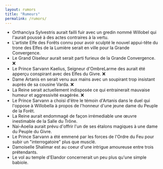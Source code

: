 ```yaml
---
layout: rumors
title: "Rumeurs"
permalink: /rumors/
---
```


- Orthanciya Sylvestris aurait failli fuir avec un gredin nommé Willobel qui l'aurait poussé à des actes contraires à la vertu. 
- L'artiste Elfe des Forêts connu pour avoir sculpté le nouvel appui-tête du trone des Elfes de la Lumière serait en ville pour la Grande Convergence. 
- Le Grand Oiseleur aurait serait parti furieux de la Grande Convergence. :x:
- Le Prince Sarvann Kaelius, Seigneur d'OmbreLarme des aurait été apperçu conspirant avec des Elfes du Givre. :x:
- Dame Artanis en serait venu aux mains avec un soupirant trop insistant auprès de sa cousine Varda. :x:
- La Reine serait actuellement indisposée ce qui entrainerait mauvaise humeur et aggressivité exagérée. :x:
- Le Prince Sarvann a choisi d'être le témoin d'Artanis dans le duel qui l'oppose à Willobella à propos de l'honneur d'une jeune dame du Peuple de la Forêt.
- La Reine aurait endommagé de façon irrémediable une œuvre inestimable de la Salle du Trône.
- Nai-Aoelia aurait prévu d'offrir l'un de ses étalons magiques à une dame du Peuple du Givre.
- Le Prince Sarvann a été emmené par les forces de l'Ordre du Feu pour subir un "interrogatoire" plus que musclé.
- Damoiselle Shalimar est au coeur d'une intrigue amoureuse entre trois prétendants. 
- Le vol au temple d'Elandor concernerait un peu plus qu'une simple babiole. 
